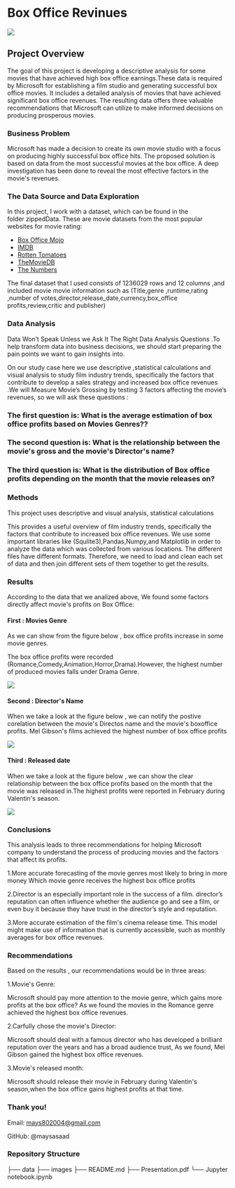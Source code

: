 # Box Office Revinues

<img src='images/2222.png'>

## Project Overview

The goal of this project is developing a descriptive analysis for some movies that have achieved high box office earnings.These data is  required by Microsoft for establishing a film studio and generating successful box office movies. It includes a detailed analysis of movies that have achieved significant box office revenues. The resulting data offers three valuable recommendations that Microsoft can utilize to make informed decisions on producing prosperous movies.


### Business Problem

Microsoft has made a decision to create its own movie studio with a focus on producing highly successful box office hits.
The proposed solution is based on data from the most successful movies at the box office.
A deep investigation has been done to reveal the most effective factors in the movie's revenues.

### The Data Source and Data Exploration

In this project, I work with a dataset, which can be found in the folder zippedData. These are movie datasets from the most popular websites for movie rating: 
* [Box Office Mojo](https://www.boxofficemojo.com/)
* [IMDB](https://www.imdb.com/)
* [Rotten Tomatoes](https://www.rottentomatoes.com/)
* [TheMovieDB](https://www.themoviedb.org/)
* [The Numbers](https://www.the-numbers.com/)

The final dataset that I used consists of 1236029 rows and 12 columns ,and included movie movie information such as (Title,genre ,runtime,rating ,number of votes,director,release_date,currency,box_office profits,review,critic and publisher)

### Data Analysis

Data Won’t Speak Unless we Ask It The Right Data Analysis Questions .To help transform data into business decisions, we should start preparing the pain points we want to gain insights into.

On our study case here we use descriptive ,statistical calculations and visual analysis to study film industry trends, specifically the factors that contribute to develop a sales strategy and increased box office revenues .We will Measure Movie’s Grossing by testing 3 factors affecting the movie’s revenues, so we will ask these questions :


### The first question is: What is the average estimation of box office profits based on Movies Genres??

### The second question is: What is the relationship between the movie's gross and the movie's Director's name?

### The third question is: What is the distribution of Box office profits depending on the month that the movie releases on?



### Methods 
This project uses descriptive and visual analysis, statistical calculations

This provides a useful overview of film industry trends, specifically the factors that contribute to increased box office revenues.
We use some important libraries like (Squlite3),Pandas,Numpy,and Matplotlib in order to analyze the data which was collected from various locations. The different files have different formats. Therefore, we need to load and clean each set of data and then join different sets of them together to get the results.

### Results

According to the data that we analized above, We found some factors directly affect movie's profits on Box Office:

#### First : Movies Genre

As we can show from the figure below , box office profits increase in some movie genres.

The box office profits were recorded (Romance,Comedy,Animation,Horror,Drama).However, the highest number of produced movies falls under Drama Genre.

<img src='images/genre.png'>

#### Second : Director's Name

When we take a look at the figure below , we can notify the postive corelation between the movie's Directos name and the movie's boxoffice profits.
Mel Gibson's films achieved the highest number of box office profits

 <img src='images/director.png'>  

#### Third : Released date

When we take a look at the figure below , we can show the clear relationship between the box office profits based on the month that the movie was released in.The highest profits were reported in February during Valentin's season.

<img src='images/month.png'>  


### Conclusions
This analysis leads to three recommendations for helping Microsoft company to understand the process of producing movies and the factors that affect its profits.

1.More accurate forecasting of the movie genres most likely to bring in more money Which movie genre receives the highest box office profits

2.Director is an especially important role in the success of a film. director’s reputation can often influence whether the audience go and see a film, or even buy it because they have trust in the director’s style and reputation.

3.More accurate estimation of the film's cinema release time. This model might make use of information that is currently accessible, such as monthly averages for box office revenues.



### Recommendations
Based on the results , our recommendations would be in three areas:

1.Movie's Genre:

Microsoft should pay more attention to the movie genre, which gains more profits at the box office? As we found the movies in the Romance genre achieved the highest box office revenues.

2.Carfully chose the movie's Director:

Microsoft should deal with a famous director who has developed a brilliant reputation over the years and has a broad audience trust, As we found, Mel Gibson gained the highest box office revenues.

3.Movie's released month:

Microsoft should release their movie in February during Valentin's season,when the box office gains highest profits at that time.



###  Thank you!

Email: mays802004@gmail.com

GitHub: @maysasaad   

### Repository Structure

├── data ├── images ├── README.md ├── Presentation.pdf └── Jupyter notebook.ipynb
